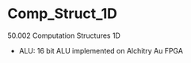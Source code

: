 # Comp_Struct_1D
50.002 Computation Structures 1D

- ALU: 16 bit ALU implemented on Alchitry Au FPGA